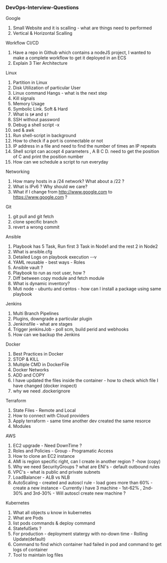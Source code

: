### DevOps-Interview-Questions

Google
1. Small Website and it is scalling - what are things need to performed
2. Vertical & Horizontal Scalling


Workflow CI/CD
1. Have a repo in Github which contains a nodeJS project, I wanted to make a complete workflow to get it deployed in an ECS
2. Explain 3 Tier Architecture

Linux
1. Partition in Linux
2. Disk Utilization of particular User
3. Linux command Hangs - what is the next step 
4. Kill signals
5. Memory Usage
6. Symbolic Link. Soft & Hard
7. What is `$#` and `$?`
8. SSH without password
9. Debug a shell script -x
10. sed & awk
11. Run shell-script in background
12. How to check if a port is connectable or not
13. IP address in a file and need to find the number of times an IP repeats
14. Shell script can accept 4 parameters , A B C D. need to get the position of C and print the position number
15. How can we schedule a script to run everyday

Networking
1. How many hosts in a /24 network? What about a /22 ?
2. What is IPv6 ? Why should we care?
3. What if I change from http://www.google.com to https://www.google.com ?

Git
1. git pull and git fetch
2. clone specific branch
3. revert a wrong commit

Ansible
1. Playbook has 5 Task, Run first 3 Task in Node1 and the rest 2 in Node2
2. What is ansible.cfg
3. Detailed Logs on playbook execution --v
4. YAML reusable - best ways - Roles
5. Ansible vault ? 
6. Playbook to run as root user, how ?
7. Diff between copy module and fetch module
8. What is dynamic inventory? 
9. Muti node - ubuntu and centos - how can I install a package using same playbook

Jenkins
1. Multi Branch Pipelines
2. Plugins, downgrade a particular plugin
3. Jenkinsfile - what are stages
4. Trigger jenkinsJob - poll scm, build perid and webhooks
5. How can we backup the Jenkins

Docker
1. Best Practices in Docker
2. STOP & KILL
3. Multiple CMD in DockerFile
4. Docker Networks
5. ADD and COPY
6. I have updated the files inside the container - how to check which file I have changed (docker inspect)
7. why we need .dockerignore

Terraform
1. State Files - Remote and Local
2. How to connect with Cloud providers
3. Apply terraform - same time another dev created the same resorce
4. Modules

AWS
1. EC2 upgrade - Need DownTime ?
2. Roles and Policies - Group - Programatic Access
3. How to clone an EC2 instance
4. AMI is region specific right, can I create in another region ? -how (copy)
5. Why we need SecurityGroups ? what are ENI's - default outbound rules
6. VPC's - what is public and private subnets
7. LoadBalancer - ALB vs NLB
8. AutoScaling - created and autoscl rule - load goes more than 60% - create a new instance - Currently i have 3 machine - 1st-62% , 2nd-30% and 3rd-30% - Will autoscl create new machine ?

Kubernetes
1. What all objects u know in kubernetes
2. What are Pods
3. list pods commands & deploy command
4. StatefulSets ?
5. For production - deployment statergy with no-down time - Rolling Update(default) 
6. Command to find which container had failed in pod and command to get logs of container
7. Tool to maintain log files 
